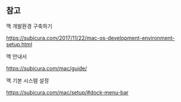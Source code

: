 
참고 
---
맥 개발환경 구축하기

https://subicura.com/2017/11/22/mac-os-development-environment-setup.html


맥 안내서

https://subicura.com/mac/guide/


맥 기본 시스템 설정

https://subicura.com/mac/setup/#dock-menu-bar
